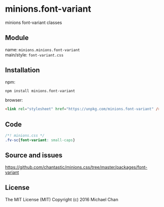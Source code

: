 # minions.font-variant
minions font-variant classes

## Module
name: `minions.minions.font-variant`  
main/style: `font-variant.css`  

## Installation
npm:
```bash
npm install minions.font-variant
```

browser:
```html
<link rel="stylesheet" href="https://unpkg.com/minions.font-variant" />
```

## Code
```css
/*! minions.css */
.fv-sc{font-variant: small-caps}

```

## Source and issues

https://github.com/chantastic/minions.css/tree/master/packages/font-variant

## License

The MIT License (MIT)
Copyright (c) 2016 Michael Chan